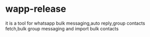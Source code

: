 # wapp-release
it is a tool for whatsapp bulk messaging,auto reply,group contacts fetch,bulk group messaging and import bulk contacts
